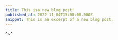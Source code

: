 ```yaml
---
title: This isa new blog post!
published_at: 2022-11-04T15:00:00.000Z
snippet: This is an excerpt of a new blog post.
---
```


^~^
